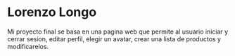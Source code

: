 # Lorenzo Longo 

Mi proyecto final se basa en una pagina web que permite al usuario iniciar y cerrar sesion, 
editar perfil, elegir un avatar, crear una lista de productos y modificarelos.